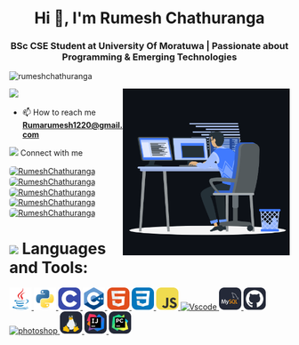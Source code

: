<h1 align="center">Hi 👋, I'm Rumesh Chathuranga</h1>
<h3 align="center">BSc CSE Student at University Of Moratuwa | Passionate about Programming & Emerging Technologies</h3>

<p align="left"> <img src="https://komarev.com/ghpvc/?username=rumeshchathuranga&label=Profile%20views&color=0e75b6&style=flat" alt="rumeshchathuranga" /> </p>
<p><img align="right" src="https://raw.githubusercontent.com/SubhadeepZilong/SubhadeepZilong/main/icons/animation_500_kxa883sd.gif" alt="SubhadeepZilong" height="300" width="300"/></p>

<a href="https://github.com/DenverCoder1/readme-typing-svg"><img src="https://readme-typing-svg.herokuapp.com?lines=Computer+Science+Engineering+Student;Aspiring+Developer;Always+learning+new+things&center=true&width=500&height=50"></a>

- 📫 How to reach me **Rumarumesh1220@gmail.com**

<img src="https://media.giphy.com/media/iY8CRBdQXODJSCERIr/giphy.gif" width="30px"> Connect with me

<p align="left">
<a href="https://linkedin.com/in/rumeshchathuranga" target="blank"><img align="center" src="https://img.shields.io/badge/LinkedIn-0077B5?style=for-the-badge&logo=linkedin&logoColor=white" alt="RumeshChathuranga" style="border-radius: 5px"/></a>
<a href="https://fb.com/rumarumesh1220" target="blank"><img align="center" src="https://img.shields.io/badge/Facebook-1877F2?style=for-the-badge&logo=facebook&logoColor=white" alt="RumeshChathuranga" style="border-radius: 5px"/></a>
<a href="https://instagram.com/rumarumesh1220" target="blank"><img align="center" src="https://img.shields.io/badge/Instagram-E4405F?style=for-the-badge&logo=instagram&logoColor=white" alt="RumeshChathuranga" style="border-radius: 5px"/></a>
<a href="https://leetcode.com/u/rumeshchathuranga/" target="blank"><img align="center" src="https://img.shields.io/badge/-LeetCode-FFA116?style=for-the-badge&logo=LeetCode&logoColor=black" alt="RumeshChathuranga" style="border-radius: 5px"/></a>
<a href="#" target="blank"><img align="center" src="https://img.shields.io/badge/Binance-FCD535?style=for-the-badge&logo=binance&logoColor=000" alt="RumeshChathuranga" style="border-radius: 5px"/></a>
</p>

# <img src = "https://media2.giphy.com/media/QssGEmpkyEOhBCb7e1/giphy.gif?cid=ecf05e47a0n3gi1bfqntqmob8g9aid1oyj2wr3ds3mg700bl&rid=giphy.gif" width = 32px> Languages and Tools:

<a href="#" target="_blank" rel="noreferrer"> <img src="https://raw.githubusercontent.com/devicons/devicon/master/icons/java/java-original.svg" alt="java" width="40" height="40"/>
<a href="#" target="_blank" rel="noreferrer"> <img src="https://raw.githubusercontent.com/devicons/devicon/master/icons/python/python-original.svg" alt="python" width="40" height="40"/>
<a href="#" target="_blank" rel="noreferrer"> <img src="https://github.com/tandpfun/skill-icons/blob/main/icons/C.svg" alt="c" width="40" height="40"/>
<a href="#" target="_blank" rel="noreferrer"> <img src="https://raw.githubusercontent.com/devicons/devicon/master/icons/cplusplus/cplusplus-original.svg" alt="cplusplus" width="40" height="40"/>
<a href="#" target="_blank" rel="noreferrer"> <img src="https://github.com/tandpfun/skill-icons/blob/main/icons/HTML.svg" alt="html" width="40" height="40"/>
<a href="#" target="_blank" rel="noreferrer"> <img src="https://github.com/tandpfun/skill-icons/blob/main/icons/CSS.svg" alt="css" width="40" height="40"/>
<a href="#" target="_blank" rel="noreferrer"> <img src="https://github.com/tandpfun/skill-icons/blob/main/icons/JavaScript.svg" alt="javascript" width="40" height="40"/>
<a href="#" target="_blank" rel="noreferrer"> <img src="https://github.com/Scar1109/skill-icons/blob/main/icons/VSCode-Dark.svg" alt="Vscode" width="40" height="40"/>
<a href="#" target="_blank" rel="noreferrer"> <img src="https://github.com/tandpfun/skill-icons/blob/main/icons/MySQL-Dark.svg" alt="mysql" width="40" height="40"/>
<a href="#" target="_blank" rel="noreferrer"> <img src="https://github.com/tandpfun/skill-icons/blob/main/icons/Github-Dark.svg" alt="github" width="40" height="40"/>
<a href="#" target="_blank" rel="noreferrer"> <img src="https://github.com/Scar1109/skill-icons/blob/main/icons/Photoshop.svg" alt="photoshop" width="40" height="40"/>
<a href="#" target="_blank" rel="noreferrer"> <img src="https://github.com/tandpfun/skill-icons/blob/main/icons/Linux-Dark.svg" alt="linux" width="40" height="40"/>
<a href="#" target="_blank" rel="noreferrer"> <img src="https://github.com/tandpfun/skill-icons/blob/main/icons/Idea-Dark.svg" alt="Intelej-idea" width="40" height="40"/>
<a href="#" target="_blank" rel="noreferrer"> <img src="https://github.com/tandpfun/skill-icons/blob/main/icons/PyCharm-Dark.svg" alt="pycharm" width="40" height="40"/>

<!--
<p align="center"><img  src="https://github-readme-streak-stats.herokuapp.com/?user=rumeshchathuranga&theme=algolia&hide_border=false" alt="rumeshchathuranga" /></p>

<img src="https://user-images.githubusercontent.com/73097560/115834477-dbab4500-a447-11eb-908a-139a6edaec5c.gif"></a>

 <summary><b>💻 GitHub Profile Stats</b></summary>
  <br/>
  <p align="center">
    <a href="https://github.com/anuraghazra/github-readme-stats"><img alt="7oSkaaa's Github Stats" src="https://github-readme-stats.vercel.app/api?username=rumeshchathuranga&show_icons=true&count_private=true&theme=algolia" height="192px"/></a>
<br/>
  &nbsp;
	  <img src="https://github-readme-stats.vercel.app/api/top-langs?username=rumeshchathuranga&langs_count=10&show_icons=true&locale=en&layout=compact&theme=algolia" alt="rumeshchathuranga" height="192px"/>
  <br/>

  </p>

## :Trophy: Git profile Trophies

<p align="center"> <a href="https://github.com/ryo-ma/github-profile-trophy"><img src="https://github-profile-trophy.vercel.app/?username=rumeshchathuranga&layout=compact&theme=algolia" alt="rumeshchathuranga" /></a> </p>  -->
